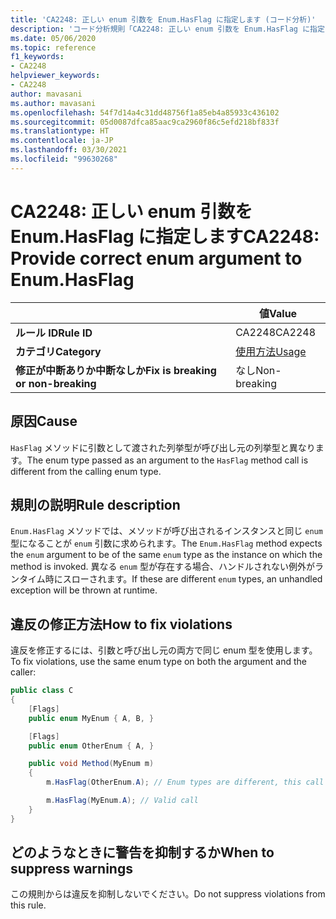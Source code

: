 ```yaml
---
title: 'CA2248: 正しい enum 引数を Enum.HasFlag に指定します (コード分析)'
description: 'コード分析規則「CA2248: 正しい enum 引数を Enum.HasFlag に指定します」について説明します'
ms.date: 05/06/2020
ms.topic: reference
f1_keywords:
- CA2248
helpviewer_keywords:
- CA2248
author: mavasani
ms.author: mavasani
ms.openlocfilehash: 54f7d14a4c31dd48756f1a85eb4a85933c436102
ms.sourcegitcommit: 05d0087dfca85aac9ca2960f86c5efd218bf833f
ms.translationtype: HT
ms.contentlocale: ja-JP
ms.lasthandoff: 03/30/2021
ms.locfileid: "99630268"
---
```

# <a name="ca2248-provide-correct-enum-argument-to-enumhasflag"></a><span data-ttu-id="d8f4f-103">CA2248: 正しい enum 引数を Enum.HasFlag に指定します</span><span class="sxs-lookup"><span data-stu-id="d8f4f-103">CA2248: Provide correct enum argument to Enum.HasFlag</span></span>

| | <span data-ttu-id="d8f4f-104">値</span><span class="sxs-lookup"><span data-stu-id="d8f4f-104">Value</span></span> |
|-|-|
| <span data-ttu-id="d8f4f-105">**ルール ID**</span><span class="sxs-lookup"><span data-stu-id="d8f4f-105">**Rule ID**</span></span> |<span data-ttu-id="d8f4f-106">CA2248</span><span class="sxs-lookup"><span data-stu-id="d8f4f-106">CA2248</span></span>|
| <span data-ttu-id="d8f4f-107">**カテゴリ**</span><span class="sxs-lookup"><span data-stu-id="d8f4f-107">**Category**</span></span> |[<span data-ttu-id="d8f4f-108">使用方法</span><span class="sxs-lookup"><span data-stu-id="d8f4f-108">Usage</span></span>](usage-warnings.md)|
| <span data-ttu-id="d8f4f-109">**修正が中断ありか中断なしか**</span><span class="sxs-lookup"><span data-stu-id="d8f4f-109">**Fix is breaking or non-breaking**</span></span> |<span data-ttu-id="d8f4f-110">なし</span><span class="sxs-lookup"><span data-stu-id="d8f4f-110">Non-breaking</span></span>|

## <a name="cause"></a><span data-ttu-id="d8f4f-111">原因</span><span class="sxs-lookup"><span data-stu-id="d8f4f-111">Cause</span></span>

<span data-ttu-id="d8f4f-112">`HasFlag` メソッドに引数として渡された列挙型が呼び出し元の列挙型と異なります。</span><span class="sxs-lookup"><span data-stu-id="d8f4f-112">The enum type passed as an argument to the `HasFlag` method call is different from the calling enum type.</span></span>

## <a name="rule-description"></a><span data-ttu-id="d8f4f-113">規則の説明</span><span class="sxs-lookup"><span data-stu-id="d8f4f-113">Rule description</span></span>

<span data-ttu-id="d8f4f-114">`Enum.HasFlag` メソッドでは、メソッドが呼び出されるインスタンスと同じ `enum` 型になることが `enum` 引数に求められます。</span><span class="sxs-lookup"><span data-stu-id="d8f4f-114">The `Enum.HasFlag` method expects the `enum` argument to be of the same `enum` type as the instance on which the method is invoked.</span></span> <span data-ttu-id="d8f4f-115">異なる `enum` 型が存在する場合、ハンドルされない例外がランタイム時にスローされます。</span><span class="sxs-lookup"><span data-stu-id="d8f4f-115">If these are different `enum` types, an unhandled exception will be thrown at runtime.</span></span>

## <a name="how-to-fix-violations"></a><span data-ttu-id="d8f4f-116">違反の修正方法</span><span class="sxs-lookup"><span data-stu-id="d8f4f-116">How to fix violations</span></span>

<span data-ttu-id="d8f4f-117">違反を修正するには、引数と呼び出し元の両方で同じ enum 型を使用します。</span><span class="sxs-lookup"><span data-stu-id="d8f4f-117">To fix violations, use the same enum type on both the argument and the caller:</span></span>

```csharp
public class C
{
    [Flags]
    public enum MyEnum { A, B, }

    [Flags]
    public enum OtherEnum { A, }

    public void Method(MyEnum m)
    {
        m.HasFlag(OtherEnum.A); // Enum types are different, this call will cause an `ArgumentException` to be thrown at runtime

        m.HasFlag(MyEnum.A); // Valid call
    }
}
```

## <a name="when-to-suppress-warnings"></a><span data-ttu-id="d8f4f-118">どのようなときに警告を抑制するか</span><span class="sxs-lookup"><span data-stu-id="d8f4f-118">When to suppress warnings</span></span>

<span data-ttu-id="d8f4f-119">この規則からは違反を抑制しないでください。</span><span class="sxs-lookup"><span data-stu-id="d8f4f-119">Do not suppress violations from this rule.</span></span>
